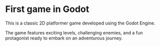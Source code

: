 # First game in Godot
This is a classic 2D platformer game developed using the Godot Engine. 

The game features exciting levels, challenging enemies, and a fun protagonist ready to embark on an adventurous journey.
